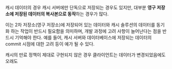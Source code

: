 캐시 데이터의 경우 캐시 서버에만 단독으로 저장되는 경우도 있지만, 대부분 **영구 저장소에 저장된 데이터의 복사본으로 동작**하는 경우가 많다.

이는 2차 저장소(영구 저장소)에 저장되어 있는 데이터와 캐시 솔루션의 데이터를 동기화 하는 작업이 반드시 필요함을 의미하며, 개발 과정에 고려 사항이 늘어난다는 점을 반드시 기억해야 한다.
예를 들어, 캐시 서버와 데이터베이스에 저장되는 데이터의 commit 시점에 대한 고려 등이 예가 될 수 있다.

캐시의 만료 정책이 제대로 구현되지 않은 경우 클라이언트는 데이터가 변경되었음에도 오래도